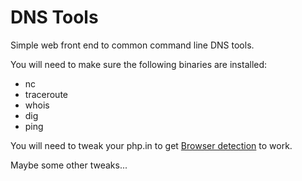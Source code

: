 # DNS Tools

Simple web front end to common command line DNS tools.

You will need to make sure the following binaries are installed:

* nc
* traceroute
* whois
* dig
* ping

You will need to tweak your php.in to get [Browser detection](http://php.net/manual/en/function.get-browser.php#refsect1-function.get-browser-notes) to work.

Maybe some other tweaks...
